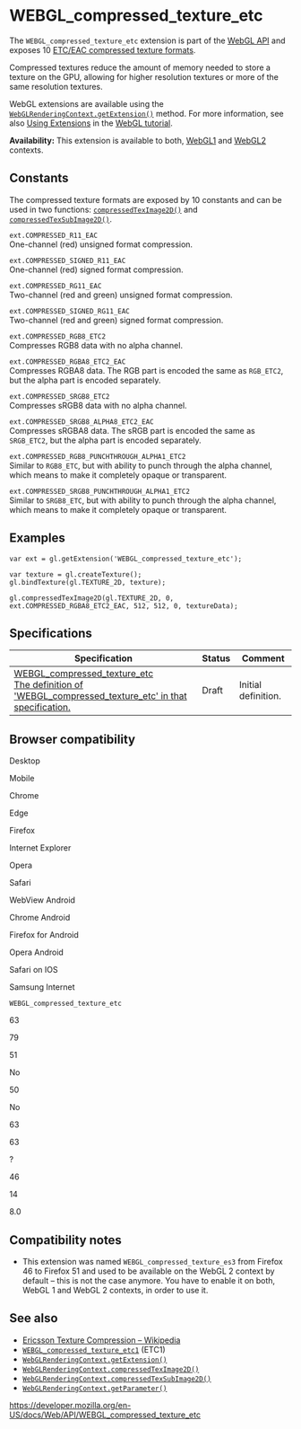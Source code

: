 WEBGL\_compressed\_texture\_etc
===============================

The `WEBGL_compressed_texture_etc` extension is part of the [WebGL API](webgl_api) and exposes 10 [ETC/EAC compressed texture formats](https://en.wikipedia.org/wiki/Ericsson_Texture_Compression).

Compressed textures reduce the amount of memory needed to store a texture on the GPU, allowing for higher resolution textures or more of the same resolution textures.

WebGL extensions are available using the [`WebGLRenderingContext.getExtension()`](webglrenderingcontext/getextension) method. For more information, see also [Using Extensions](webgl_api/using_extensions) in the [WebGL tutorial](webgl_api/tutorial).

**Availability:** This extension is available to both, [WebGL1](webglrenderingcontext) and [WebGL2](webgl2renderingcontext) contexts.

Constants
---------

The compressed texture formats are exposed by 10 constants and can be used in two functions: [`compressedTexImage2D()`](webglrenderingcontext/compressedteximage2d) and [`compressedTexSubImage2D()`](webglrenderingcontext/compressedtexsubimage2d).

`ext.COMPRESSED_R11_EAC`  
One-channel (red) unsigned format compression.

`ext.COMPRESSED_SIGNED_R11_EAC`  
One-channel (red) signed format compression.

`ext.COMPRESSED_RG11_EAC`  
Two-channel (red and green) unsigned format compression.

`ext.COMPRESSED_SIGNED_RG11_EAC`  
Two-channel (red and green) signed format compression.

`ext.COMPRESSED_RGB8_ETC2`  
Compresses RGB8 data with no alpha channel.

`ext.COMPRESSED_RGBA8_ETC2_EAC`  
Compresses RGBA8 data. The RGB part is encoded the same as `RGB_ETC2`, but the alpha part is encoded separately.

`ext.COMPRESSED_SRGB8_ETC2`  
Compresses sRGB8 data with no alpha channel.

`ext.COMPRESSED_SRGB8_ALPHA8_ETC2_EAC`  
Compresses sRGBA8 data. The sRGB part is encoded the same as `SRGB_ETC2`, but the alpha part is encoded separately.

`ext.COMPRESSED_RGB8_PUNCHTHROUGH_ALPHA1_ETC2`  
Similar to `RGB8_ETC`, but with ability to punch through the alpha channel, which means to make it completely opaque or transparent.

`ext.COMPRESSED_SRGB8_PUNCHTHROUGH_ALPHA1_ETC2`  
Similar to `SRGB8_ETC`, but with ability to punch through the alpha channel, which means to make it completely opaque or transparent.

Examples
--------

    var ext = gl.getExtension('WEBGL_compressed_texture_etc');

    var texture = gl.createTexture();
    gl.bindTexture(gl.TEXTURE_2D, texture);

    gl.compressedTexImage2D(gl.TEXTURE_2D, 0, ext.COMPRESSED_RGBA8_ETC2_EAC, 512, 512, 0, textureData);

Specifications
--------------

<table><thead><tr class="header"><th>Specification</th><th>Status</th><th>Comment</th></tr></thead><tbody><tr class="odd"><td><a href="https://www.khronos.org/registry/webgl/extensions/WEBGL_compressed_texture_etc/">WEBGL_compressed_texture_etc<br />
<span class="small">The definition of 'WEBGL_compressed_texture_etc' in that specification.</span></a></td><td><span class="spec-draft">Draft</span></td><td>Initial definition.</td></tr></tbody></table>

Browser compatibility
---------------------

Desktop

Mobile

Chrome

Edge

Firefox

Internet Explorer

Opera

Safari

WebView Android

Chrome Android

Firefox for Android

Opera Android

Safari on IOS

Samsung Internet

`WEBGL_compressed_texture_etc`

63

79

51

No

50

No

63

63

?

46

14

8.0

Compatibility notes
-------------------

-   This extension was named `WEBGL_compressed_texture_es3` from Firefox 46 to Firefox 51 and used to be available on the WebGL 2 context by default – this is not the case anymore. You have to enable it on both, WebGL 1 and WebGL 2 contexts, in order to use it.

See also
--------

-   [Ericsson Texture Compression – Wikipedia](https://en.wikipedia.org/wiki/Ericsson_Texture_Compression)
-   [`WEBGL_compressed_texture_etc1`](webgl_compressed_texture_etc1) (ETC1)
-   [`WebGLRenderingContext.getExtension()`](webglrenderingcontext/getextension)
-   [`WebGLRenderingContext.compressedTexImage2D()`](webglrenderingcontext/compressedteximage2d)
-   [`WebGLRenderingContext.compressedTexSubImage2D()`](webglrenderingcontext/compressedtexsubimage2d)
-   [`WebGLRenderingContext.getParameter()`](webglrenderingcontext/getparameter)

<a href="https://developer.mozilla.org/en-US/docs/Web/API/WEBGL_compressed_texture_etc" class="_attribution-link">https://developer.mozilla.org/en-US/docs/Web/API/WEBGL_compressed_texture_etc</a>
